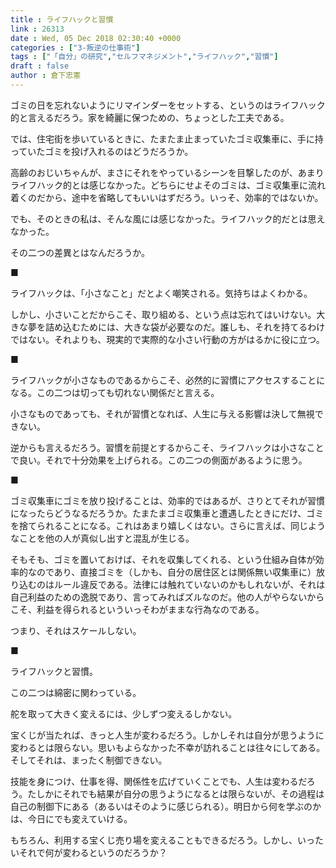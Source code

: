 ```yaml
---
title : ライフハックと習慣
link : 26313
date : Wed, 05 Dec 2018 02:30:40 +0000
categories : ["3-叛逆の仕事術"]
tags : ["「自分」の研究","セルフマネジメント","ライフハック","習慣"]
draft : false
author : 倉下忠憲
---
```


ゴミの日を忘れないようにリマインダーをセットする、というのはライフハック的と言えるだろう。家を綺麗に保つための、ちょっとした工夫である。

では、住宅街を歩いているときに、たまたま止まっていたゴミ収集車に、手に持っていたゴミを投げ入れるのはどうだろうか。

高齢のおじいちゃんが、まさにそれをやっているシーンを目撃したのが、あまりライフハック的とは感じなかった。どちらにせよそのゴミは、ゴミ収集車に流れ着くのだから、途中を省略してもいいはずだろう。いっそ、効率的ではないか。

でも、そのときの私は、そんな風には感じなかった。ライフハック的だとは思えなかった。

その二つの差異とはなんだろうか。

■

ライフハックは、「小さなこと」だとよく嘲笑される。気持ちはよくわかる。

しかし、小さいことだからこそ、取り組める、という点は忘れてはいけない。大きな夢を詰め込むためには、大きな袋が必要なのだ。誰しも、それを持てるわけではない。それよりも、現実的で実際的な小さい行動の方がはるかに役に立つ。

■

ライフハックが小さなものであるからこそ、必然的に習慣にアクセスすることになる。この二つは切っても切れない関係だと言える。

小さなものであっても、それが習慣となれば、人生に与える影響は決して無視できない。

逆からも言えるだろう。習慣を前提とするからこそ、ライフハックは小さなことで良い。それで十分効果を上げられる。この二つの側面があるように思う。

■

ゴミ収集車にゴミを放り投げることは、効率的ではあるが、さりとてそれが習慣になったらどうなるだろうか。たまたまゴミ収集車と遭遇したときにだけ、ゴミを捨てられることになる。これはあまり嬉しくはない。さらに言えば、同じようなことを他の人が真似し出すと混乱が生じる。

そもそも、ゴミを置いておけば、それを収集してくれる、という仕組み自体が効率的なのであり、直接ゴミを（しかも、自分の居住区とは関係無い収集車に）放り込むのはルール違反である。法律には触れていないのかもしれないが、それは自己利益のための逸脱であり、言ってみればズルなのだ。他の人がやらないからこそ、利益を得られるといういっそわがままな行為なのである。

つまり、それはスケールしない。

■

ライフハックと習慣。

この二つは綿密に関わっている。

舵を取って大きく変えるには、少しずつ変えるしかない。

宝くじが当たれば、きっと人生が変わるだろう。しかしそれは自分が思うように変わるとは限らない。思いもよらなかった不幸が訪れることは往々にしてある。そしてそれは、まったく制御できない。

技能を身につけ、仕事を得、関係性を広げていくことでも、人生は変わるだろう。たしかにそれでも結果が自分の思うようになるとは限らないが、その過程は自己の制御下にある（あるいはそのように感じられる）。明日から何を学ぶのかは、今日にでも変えていける。

もちろん、利用する宝くじ売り場を変えることもできるだろう。しかし、いったいそれで何が変わるというのだろうか？